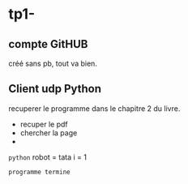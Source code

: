 # tp1-

## compte GitHUB 

créé sans pb, tout va bien. 

## Client udp Python 

recuperer le programme dans le chapitre 2 du livre. 

* recuper le pdf
* chercher la page 
* 

````python````
robot = tata 
i = 1 

```
programme termine 

